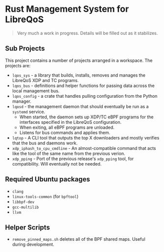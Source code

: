 # Rust Management System for LibreQoS

> Very much a work in progress. Details will be filled out as it stabilizes.

## Sub Projects

This project contains a number of projects arranged in a workspace. The projects are:

* `lqos_sys` - a library that builds, installs, removes and manages the LibreQoS XDP and TC programs.
* `lqos_bus` - definitions and helper functions for passing data across the local management bus.
* `lqos_config` - a crate that handles pulling configuration from the Python manager.
* `lqosd` - the management daemon that should eventually be run as a `systemd` service.
    * When started, the daemon sets up XDP/TC eBPF programs for the interfaces specified in the LibreQoS configuration.
    * When exiting, all eBPF programs are unloaded.
    * Listens for bus commands and applies them.
* `lqtop` - A CLI tool that outputs the top X downloaders and mostly verifies that the bus and daemons work.
* `xdp_iphash_to_cpu_cmdline` - An almost-compatible command that acts like the tool of the same name from the previous verion.
* `xdp_pping` - Port of the previous release's `xdp_pping` tool, for compatibility. Will eventually not be needed.

## Required Ubuntu packages

* `clang`
* `linux-tools-common` (for `bpftool`)
* `libbpf-dev`
* `gcc-multilib`
* `llvm`

## Helper Scripts

* `remove_pinned_maps.sh` deletes all of the BPF shared maps. Useful during development.
